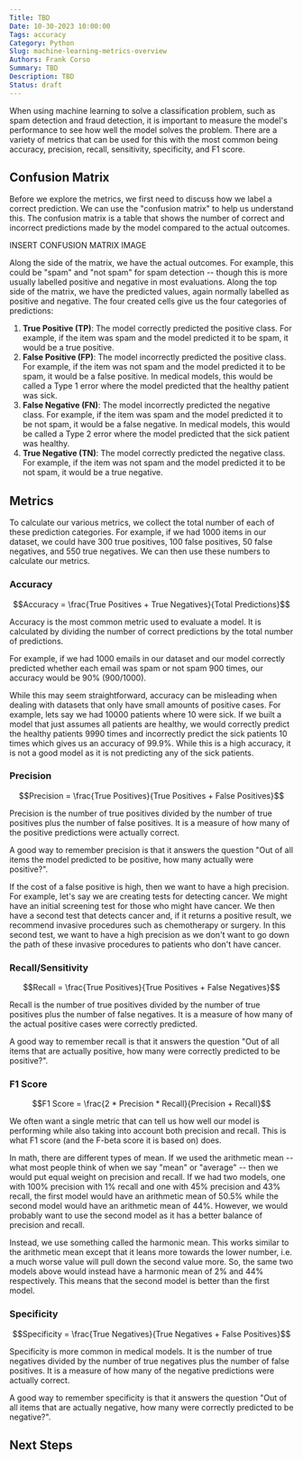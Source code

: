 ```yaml
---
Title: TBD
Date: 10-30-2023 10:00:00
Tags: accuracy
Category: Python
Slug: machine-learning-metrics-overview
Authors: Frank Corso
Summary: TBD
Description: TBD
Status: draft
---
```


When using machine learning to solve a classification problem, such as spam detection and fraud detection, it is important to measure the model's performance to see how well the model solves the problem. There are a variety of metrics that can be used for this with the most common being accuracy, precision, recall, sensitivity, specificity, and F1 score.

## Confusion Matrix

Before we explore the metrics, we first need to discuss how we label a correct prediction. We can use the "confusion matrix" to help us understand this. The confusion matrix is a table that shows the number of correct and incorrect predictions made by the model compared to the actual outcomes.

INSERT CONFUSION MATRIX IMAGE

Along the side of the matrix, we have the actual outcomes. For example, this could be "spam" and "not spam" for spam detection -- though this is more usually labelled positive and negative in most evaluations. Along the top side of the matrix, we have the predicted values, again normally labelled as positive and negative. The four created cells give us the four categories of predictions:

1. **True Positive (TP)**: The model correctly predicted the positive class. For example, if the item was spam and the model predicted it to be spam, it would be a true positive.
2. **False Positive (FP)**: The model incorrectly predicted the positive class. For example, if the item was not spam and the model predicted it to be spam, it would be a false positive. In medical models, this would be called a Type 1 error where the model predicted that the healthy patient was sick.
3. **False Negative (FN)**: The model incorrectly predicted the negative class. For example, if the item was spam and the model predicted it to be not spam, it would be a false negative. In medical models, this would be called a Type 2 error where the model predicted that the sick patient was healthy.
4. **True Negative (TN)**: The model correctly predicted the negative class. For example, if the item was not spam and the model predicted it to be not spam, it would be a true negative.

## Metrics

To calculate our various metrics, we collect the total number of each of these prediction categories. For example, if we had 1000 items in our dataset, we could have 300 true positives, 100 false positives, 50 false negatives, and 550 true negatives. We can then use these numbers to calculate our metrics.

### Accuracy

$$Accuracy = \frac{True Positives + True Negatives}{Total Predictions}$$

Accuracy is the most common metric used to evaluate a model. It is calculated by dividing the number of correct predictions by the total number of predictions.

For example, if we had 1000 emails in our dataset and our model correctly predicted whether each email was spam or not spam 900 times, our accuracy would be 90% (900/1000).

While this may seem straightforward, accuracy can be misleading when dealing with datasets that only have small amounts of positive cases. For example, lets say we had 10000 patients where 10 were sick. If we built a model that just assumes all patients are healthy, we would correctly predict the healthy patients 9990 times and incorrectly predict the sick patients 10 times which gives us an accuracy of 99.9%. While this is a high accuracy, it is not a good model as it is not predicting any of the sick patients.

### Precision

$$Precision = \frac{True Positives}{True Positives + False Positives}$$

Precision is the number of true positives divided by the number of true positives plus the number of false positives. It is a measure of how many of the positive predictions were actually correct.

A good way to remember precision is that it answers the question "Out of all items the model predicted to be positive, how many actually were positive?".

If the cost of a false positive is high, then we want to have a high precision. For example, let's say we are creating tests for detecting cancer. We might have an initial screening test for those who might have cancer. We then have a second test that detects cancer and, if it returns a positive result, we recommend invasive procedures such as chemotherapy or surgery. In this second test, we want to have a high precision as we don't want to go down the path of these invasive procedures to patients who don't have cancer. 

### Recall/Sensitivity

$$Recall = \frac{True Positives}{True Positives + False Negatives}$$

Recall is the number of true positives divided by the number of true positives plus the number of false negatives. It is a measure of how many of the actual positive cases were correctly predicted.

A good way to remember recall is that it answers the question "Out of all items that are actually positive, how many were correctly predicted to be positive?".

### F1 Score

$$F1 Score = \frac{2 * Precision * Recall}{Precision + Recall}$$

We often want a single metric that can tell us how well our model is performing while also taking into account both precision and recall. This is what F1 score (and the F-beta score it is based on) does.

In math, there are different types of mean. If we used the arithmetic mean -- what most people think of when we say "mean" or "average" -- then we would put equal weight on precision and recall. If we had two models, one with 100% precision with 1% recall and one with 45% precision and 43% recall, the first model would have an arithmetic mean of 50.5% while the second model would have an arithmetic mean of 44%. However, we would probably want to use the second model as it has a better balance of precision and recall.

Instead, we use something called the harmonic mean. This works similar to the arithmetic mean except that it leans more towards the lower number, i.e. a much worse value will pull down the second value more. So, the same two models above would instead have a harmonic mean of 2% and 44% respectively. This means that the second model is better than the first model.

### Specificity

$$Specificity = \frac{True Negatives}{True Negatives + False Positives}$$

Specificity is more common in medical models. It is the number of true negatives divided by the number of true negatives plus the number of false positives. It is a measure of how many of the negative predictions were actually correct.

A good way to remember specificity is that it answers the question "Out of all items that are actually negative, how many were correctly predicted to be negative?".

## Next Steps

